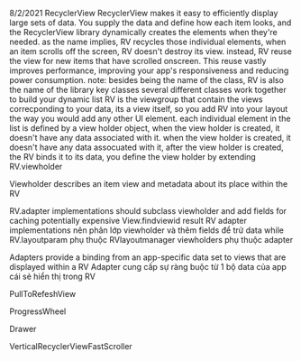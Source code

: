 8/2/2021
RecyclerView
  RecyclerView makes it easy to efficiently display large sets of data. You supply the data and define how each item looks, and the RecyclerView library dynamically creates the elements when they're needed.
  as the name implies, RV recycles those individual elements, when an item scrolls off the screen, RV  doesn't destroy its view. instead, RV reuse the view for new items that have scrolled onscreen. This reuse vastly improves performance, improving your app's responsiveness and reducing power consumption.
  note: besides being the name of the class, RV is also the name of the library
key classes
  several different classes work together to build your dynamic list
  RV is the viewgroup that contain the views correcponding to your data, its a view itself, so you add RV into your layout the way you would add any other UI element.
  each individual element in the list is defined by a view holder object, when the view holder is created, it doesn't have any data associated with it. when the view holder is created, it doesn't have any data assocuated with it, after the view holder is created, the RV binds it to its data, you define the view holder by extending RV.viewholder

Viewholder describes an item view and metadata about its place within the RV

RV.adapter implementations should subclass viewholder and add fields for caching potentially expensive View.findviewid result
RV adapter implementations nên phân lớp viewholder và thêm fields để trử data
while RV.layoutparam phụ thuộc RVlayoutmanager
viewholders phụ thuộc adapter

Adapters provide a binding from an app-specific data set to views that are displayed within a RV
Adapter cung cấp sự ràng buộc từ 1 bộ data của app cái sẻ hiển thị trong RV

  
PullToRefeshView
  
ProgressWheel
  
Drawer
  
VerticalRecyclerViewFastScroller
  
